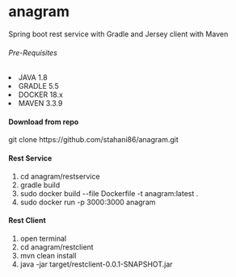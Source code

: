 # anagram
Spring boot rest service with Gradle and Jersey client with Maven

<h6>Pre-Requisites</h6>
<li>JAVA 1.8</li>
<li>GRADLE 5.5</li>
<li>DOCKER 18.x</li>
<li>MAVEN 3.3.9</li>

<h4> Download from repo </h4>
git clone https://github.com/stahani86/anagram.git

<h4> Rest Service</h4>

1) cd anagram/restservice
2) gradle build
3) sudo docker build --file Dockerfile -t anagram:latest .
4) sudo docker run -p 3000:3000 anagram

<h4> Rest Client</h4>

1) open terminal
2) cd anagram/restclient
3) mvn clean install
4) java -jar target/restclient-0.0.1-SNAPSHOT.jar
